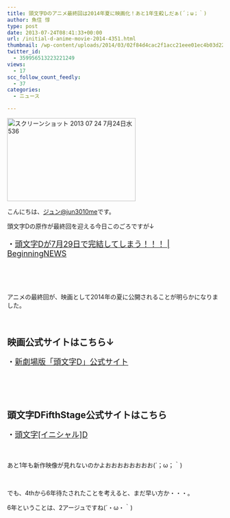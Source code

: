 ```yaml
---
title: 頭文字Dのアニメ最終回は2014年夏に映画化！あと1年生殺しだぁ(´；ω；｀)
author: 魚住 惇
type: post
date: 2013-07-24T08:41:33+00:00
url: /initial-d-anime-movie-2014-4351.html
thumbnail: /wp-content/uploads/2014/03/02f84d4cac2f1acc21eee01ec4b03d22.png
twitter_id:
  - 359956513223221249
views:
  - 17
scc_follow_count_feedly:
  - 37
categories:
  - ニュース

---
```

<img decoding="async" loading="lazy" title="スクリーンショット 2013-07-24 7月24日水536.png" src="/wp-content/uploads/2013/07/02f84d4cac2f1acc21eee01ec4b03d22.png" alt="スクリーンショット 2013 07 24 7月24日水536" width="300" height="194" border="0" />

<!--more-->

こんにちは、[ジュン@jun3010me][1]です。

頭文字Dの原作が最終回を迎える今日このごろですが↓

<p style="font-size: 18px;">
  ・<a rel="nofollow" href="http://192.168.11.200:8000/initial-d-7-29-end-4187.html" target="_blank">頭文字Dが7月29日で完結してしまう！！！ | BeginningNEWS</a>
</p>

 

 

アニメの最終回が、映画として2014年の夏に公開されることが明らかになりました。

 

## 映画公式サイトはこちら↓

<p style="font-size: 18px;">
  ・<a href="http://initiald-movie.com/" target="_blank">新劇場版「頭文字D」公式サイト</a>
</p>

 

 

## 頭文字DFifthStage公式サイトはこちら

<p style="font-size: 18px;">
  ・<a href="http://mv.avex.jp/initial/initial.html" target="_blank">頭文字[イニシャル]D</a>
</p>

 

あと1年も新作映像が見れないのかよおおおおおおおお(´；ω；｀)

 

でも、4thから6年待たされたことを考えると、まだ早い方か・・・。

6年ということは、2アージュですね(´・ω・｀)

 [1]: https://twitter.com/jun3010me